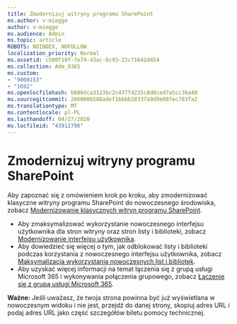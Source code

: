 ```yaml
---
title: Zmodernizuj witryny programu SharePoint
ms.author: v-miegge
author: v-miegge
ms.audience: Admin
ms.topic: article
ROBOTS: NOINDEX, NOFOLLOW
localization_priority: Normal
ms.assetid: c508f18f-7e74-43ac-bc93-22c71642d454
ms.collection: Adm_O365
ms.custom:
- "9000153"
- "1692"
ms.openlocfilehash: b886dca3123bc2c437f4235c8d8ced7a5cc36a40
ms.sourcegitcommit: 286000b588adef1bbbb28337a9d9e087ec783fa2
ms.translationtype: MT
ms.contentlocale: pl-PL
ms.lasthandoff: 04/27/2020
ms.locfileid: "43912796"
---
```

# <a name="modernize-your-sharepoint-sites"></a>Zmodernizuj witryny programu SharePoint

Aby zapoznać się z omówieniem krok po kroku, aby zmodernizować klasyczne witryny programu SharePoint do nowoczesnego środowiska, zobacz [Modernizowanie klasycznych witryn programu SharePoint](https://docs.microsoft.com/sharepoint/dev/transform/modernize-classic-sites).

* Aby zmaksymalizować wykorzystanie nowoczesnego interfejsu użytkownika dla stron witryny oraz stron listy i biblioteki, zobacz [Modernizowanie interfejsu użytkownika](https://docs.microsoft.com/sharepoint/dev/transform/modernize-userinterface).
* Aby dowiedzieć się więcej o tym, jak odblokować listy i biblioteki podczas korzystania z nowoczesnego interfejsu użytkownika, zobacz [Maksymalizacja wykorzystania nowoczesnych list i bibliotek](https://docs.microsoft.com/sharepoint/dev/transform/modernize-userinterface-lists-and-libraries).
* Aby uzyskać więcej informacji na temat łączenia się z grupą usługi Microsoft 365 i wykonywania połączenia grupowego, zobacz [Łączenie się z grupą usługi Microsoft 365](https://docs.microsoft.com/sharepoint/dev/transform/modernize-connect-to-office365-group).

**Ważne:** Jeśli uważasz, że twoja strona powinna być już wyświetlana w nowoczesnym widoku i nie jest, przejdź do danej strony, skopiuj adres URL i podaj adres URL jako część szczegółów biletu pomocy technicznej.
